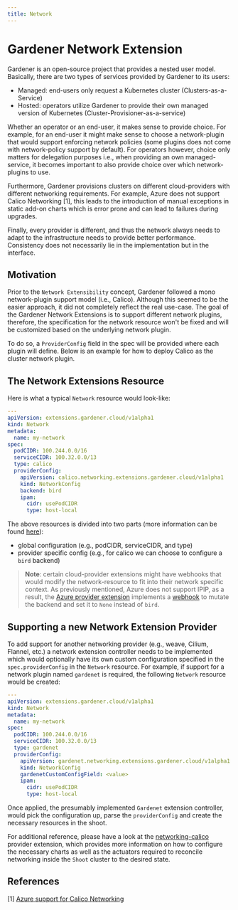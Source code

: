 ```yaml
---
title: Network
---
```

# Gardener Network Extension

Gardener is an open-source project that provides a nested user model. Basically, there are two types of services provided by Gardener to its users:

- Managed: end-users only request a Kubernetes cluster (Clusters-as-a-Service)
- Hosted: operators utilize Gardener to provide their own managed version of Kubernetes (Cluster-Provisioner-as-a-service)


Whether an operator or an end-user, it makes sense to provide choice. For example, for an end-user it might make sense to 
choose a network-plugin that would support enforcing network policies (some plugins does not come with network-policy support by default). 
For operators however, choice only matters for delegation purposes i.e., when providing an own managed-service, it becomes important to also provide choice over which network-plugins to use.
 
Furthermore, Gardener provisions clusters on different cloud-providers with different networking requirements. For example, Azure does not support Calico Networking [1], this leads to the introduction of manual exceptions in static add-on charts which is error prone and can lead to failures during upgrades.

Finally, every provider is different, and thus the network always needs to adapt to the infrastructure needs to provide better performance. Consistency does not necessarily lie in the implementation but in the interface.

## Motivation

Prior to the `Network Extensibility` concept, Gardener followed a mono network-plugin support model (i.e., Calico). Although this seemed to be the easier approach, it did not completely reflect the real use-case.
The goal of the Gardener Network Extensions is to support different network plugins, therefore, the specification for the network resource won't be fixed and will be customized based on the underlying network plugin.

To do so, a `ProviderConfig` field in the spec will be provided where each plugin will define. Below is an example for how to deploy Calico as the cluster network plugin.

## The Network Extensions Resource

Here is what a typical `Network` resource would look-like:

```yaml
---
apiVersion: extensions.gardener.cloud/v1alpha1
kind: Network
metadata:
  name: my-network
spec:
  podCIDR: 100.244.0.0/16
  serviceCIDR: 100.32.0.0/13
  type: calico
  providerConfig:
    apiVersion: calico.networking.extensions.gardener.cloud/v1alpha1
    kind: NetworkConfig
    backend: bird
    ipam:
      cidr: usePodCIDR
      type: host-local
```

The above resources is divided into two parts (more information can be found [here](https://github.com/gardener/gardener-extension-networking-calico/blob/master/docs/usage-as-end-user.md)):

- global configuration (e.g., podCIDR, serviceCIDR, and type)
- provider specific config (e.g., for calico we can choose to configure a `bird` backend)

> **Note**: certain cloud-provider extensions might have webhooks that would modify the network-resource to fit into their network specific context. As previously mentioned, Azure does not support IPIP, as a result, the [Azure provider extension](https://github.com/gardener/gardener-extension-provider-azure) implements a [webhook](https://github.com/gardener/gardener-extension-provider-azure/blob/master/pkg/webhook/network/mutate.go) to mutate the backend and set it to `None` instead of `bird`.

## Supporting a new Network Extension Provider

To add support for another networking provider (e.g., weave, Cilium, Flannel, etc.) a network extension controller needs to be implemented which would optionally have its own custom configuration specified in the `spec.providerConfig` in the `Network` resource. For example, if support for a network plugin named `gardenet` is required, the following `Network` resource would be created:

```yaml
---
apiVersion: extensions.gardener.cloud/v1alpha1
kind: Network
metadata:
  name: my-network
spec:
  podCIDR: 100.244.0.0/16
  serviceCIDR: 100.32.0.0/13
  type: gardenet
  providerConfig:
    apiVersion: gardenet.networking.extensions.gardener.cloud/v1alpha1
    kind: NetworkConfig
    gardenetCustomConfigField: <value>
    ipam:
      cidr: usePodCIDR
      type: host-local
```

Once applied, the presumably implemented `Gardenet` extension controller, would pick the configuration up, parse the `providerConfig` and create the necessary resources in the shoot.

For additional reference, please have a look at the [networking-calico](https://github.com/gardener/gardener-extension-networking-calico) provider extension, which provides more information on how to configure the necessary charts as well as the actuators required to reconcile networking inside the `Shoot` cluster to the desired state.


## References

[1] [Azure support for Calico Networking](https://docs.projectcalico.org/v3.0/reference/public-cloud/azure)
